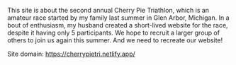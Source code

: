 This site is about the second annual Cherry Pie Triathlon, which is an amateur race started by my family last summer in Glen Arbor, Michigan. In a bout of enthusiasm, my husband created a short-lived website for the race, despite it having only 5 participants. We hope to recruit a larger group of others to join us again this summer. And we need to recreate our website!

Site domain: https://cherrypietri.netlify.app/